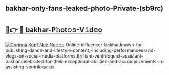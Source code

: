 ## bakhar-only-fans​-leaked-photo​-Private-(sb9rc)


# <h2><a href="https://mediaupload.pro?title=bakhar&ref=git">🔗👉 🔴 bakhar-P𝚑ot𝚘𝚜-V𝚒d𝚎o</a></h2>

[![Corinna Kopf Nue Nu𝚍e𝚜](https://i.imgur.com/0qMVB7G.gif)](https://mediaupload.pro?title=bakhar&ref=git)
Online-influencer-bakhar,known-for-publishing-dance-and-lifestyle-content,-including-performances-and-vlogs-on-social-media-platforms.Brilliant-ventriloquist-assistant-bakhar,celebrated-for-their-exceptional-abilities-and-accomplishments-in-assisting-ventriloquists.  